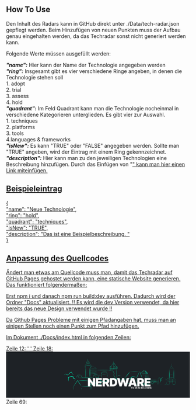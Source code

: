 ## How To Use

Den Inhalt des Radars kann in GitHub direkt unter ./Data/tech-radar.json gepflegt werden.
Beim Hinzufügen von neuen Punkten muss der Aufbau genau eingehalten werden, da das Techradar sonst nicht generiert werden kann.

Folgende Werte müssen ausgefüllt werden:


**_"name":_** Hier kann der Name der Technologie angegeben werden <br>
**_"ring":_** Insgesamt gibt es vier verschiedene Ringe angeben, in denen die Technologie stehen soll <br>
        1. adopt <br>
        2. trial <br>
        3. assess <br>
        4. hold <br>
**_"quadrant":_** Im Feld Quadrant kann man die Technologie nocheinmal in verschiedene Kategorieren unterglieden. Es gibt vier zur Auswahl. <br>
        1. techniques <br>
        2. platforms <br>
        3. tools <br>
        4.languages & frameworks <br>
**_"isNew":_** Es kann "TRUE" oder "FALSE" angegeben werden. Sollte man "TRUE" angeben, wird der Eintrag mit einem Ring gekennzeichnet. <br>
**_"description":_** Hier kann man zu den jeweiligen Technologien eine Beschreibung hinzufügen. Durch das Einfügen von "<a href>" kann man hier einen Link miteinfügen. <br>

## Beispieleintrag
 { <br>
    "name": "Neue Technologie", <br>
    "ring": "hold", <br>
    "quadrant": "techniques", <br>
    "isNew": "TRUE", <br>
    "description": "Das ist eine Beispielbeschreibung. " <br>
  }

## Anpassung des Quellcodes

Ändert man etwas am Quellcode muss man, damit das Techradar auf GitHub Pages gehostet werden kann, eine statische Website generieren.
Das funktioniert folgendermaßen:

Erst npm i und danach npm run build:dev ausführen. Dadurch wird der Ordner "Docs" aktualisiert.
!! Es wird die dev Version verwendet, da hier bereits das neue Design verwendet wurde !!

Da Github Pages Probleme mit einigen Pfadangaben hat, muss man an einigen Stellen noch einen Punkt zum Pfad hinzufügen.

Im Dokument ./Docs/index.html in folgenden Zeilen:

Zeile 12: '<link href="./main.8b265bb19ea3a3919f40.css" rel="stylesheet"></head> '
Zeile 18: <img src="./images/logo-nw.png" alt="Nerdware logo" /></a>
Zeile 69: <script defer src="./main.e67352f84492fd84252e.js"></script></body>

